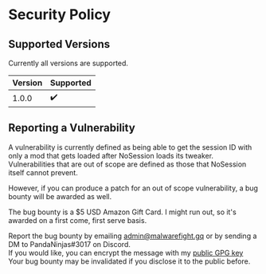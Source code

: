 # Security Policy

## Supported Versions

Currently all versions are supported.

| Version | Supported          |
| ------- | ------------------ |
| 1.0.0   | ✔️                  |

## Reporting a Vulnerability

A vulnerability is currently defined as being able to get the session ID with only a mod that gets loaded after NoSession loads its tweaker.<br>
Vulnerabilities that are out of scope are defined as those that NoSession itself cannot prevent.

However, if you can produce a patch for an out of scope vulnerability, a bug bounty will be awarded as well.

The bug bounty is a $5 USD Amazon Gift Card. I might run out, so it's awarded on a first come, first serve basis.

Report the bug bounty by emailing admin@malwarefight.gq or by sending a DM to PandaNinjas#3017 on Discord.<br>
If you would like, you can encrypt the message with my [public GPG key](https://raw.githubusercontent.com/pandaninjas/pandaninjas/main/pandaninjas-publickey.key)<br>
Your bug bounty may be invalidated if you disclose it to the public before.

